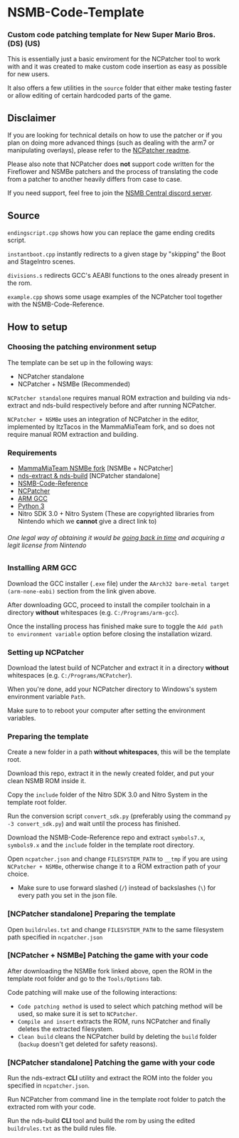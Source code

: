 # NSMB-Code-Template
### Custom code patching template for New Super Mario Bros. (DS) (US)

This is essentially just a basic enviroment for the NCPatcher tool to work with and it was created to make custom code insertion as easy as possible for new users.

It also offers a few utilities in the `source` folder that either make testing faster or allow editing of certain hardcoded parts of the game.

## Disclaimer
If you are looking for technical details on how to use the patcher or if you plan on doing more advanced things (such as dealing with the arm7 or manipulating overlays), please refer to the [NCPatcher readme](https://github.com/TheGameratorT/NCPatcher).

Please also note that NCPatcher does **not** support code written for the Fireflower and NSMBe patchers and the process of translating the code from a patcher to another heavily differs from case to case.

If you need support, feel free to join the [NSMB Central discord server](https://discord.gg/x7gr3M9).

## Source
`endingscript.cpp` shows how you can replace the game ending credits script.

`instantboot.cpp` instantly redirects to a given stage by "skipping" the Boot and StageIntro scenes.

`divisions.s` redirects GCC's AEABI functions to the ones already present in the rom.

`example.cpp` shows some usage examples of the NCPatcher tool together with the NSMB-Code-Reference.

## How to setup

### Choosing the patching environment setup
The template can be set up in the following ways:

- NCPatcher standalone
- NCPatcher + NSMBe (Recommended)

`NCPatcher standalone` requires manual ROM extraction and building via nds-extract and nds-build respectively before and after running NCPatcher.

`NCPatcher + NSMBe` uses an integration of NCPatcher in the editor, implemented by ItzTacos in the MammaMiaTeam fork, and so does not require manual ROM extraction and building.

### Requirements
- [MammaMiaTeam NSMBe fork](https://github.com/MammaMiaTeam/NSMB-Editor/releases) [NSMBe + NCPatcher]
- [nds-extract & nds-build](https://github.com/MammaMiaTeam/Fireflower/releases) [NCPatcher standalone]
- [NSMB-Code-Reference](https://github.com/MammaMiaTeam/NSMB-Code-Reference)
- [NCPatcher](https://github.com/TheGameratorT/NCPatcher/releases)
- [ARM GCC](https://developer.arm.com/downloads/-/arm-gnu-toolchain-downloads)
- [Python 3](https://www.python.org/downloads/)
- Nitro SDK 3.0 + Nitro System (These are copyrighted libraries from Nintendo which we **cannot** give a direct link to)
###### *One legal way of obtaining it would be [going back in time](https://www.google.com/search?q=wayback+machine) and acquiring a legit license from Nintendo*

### Installing ARM GCC
Download the GCC installer (`.exe` file) under the `AArch32 bare-metal target (arm-none-eabi)` section from the link given above.

After downloading GCC, proceed to install the compiler toolchain in a directory **without** whitespaces (e.g. `C:/Programs/arm-gcc`).

Once the installing process has finished make sure to toggle the `Add path to environment variable` option before closing the installation wizard.

### Setting up NCPatcher
Download the latest build of NCPatcher and extract it in a directory **without** whitespaces (e.g. `C:/Programs/NCPatcher`).

When you're done, add your NCPatcher directory to Windows's system environment variable `Path`.

Make sure to to reboot your computer after setting the environment variables.

### Preparing the template
Create a new folder in a path **without whitespaces**, this will be the template root.

Download this repo, extract it in the newly created folder, and put your clean NSMB ROM inside it.

Copy the `include` folder of the Nitro SDK 3.0 and Nitro System in the template root folder.

Run the conversion script `convert_sdk.py` (preferably using the command `py -3 convert_sdk.py`) and wait until the process has finished.

Download the NSMB-Code-Reference repo and extract `symbols7.x`, `symbols9.x` and the `include` folder in the template root directory.

Open `ncpatcher.json` and change `FILESYSTEM_PATH` to `__tmp` if you are using `NCPatcher + NSMBe`, otherwise change it to a ROM extraction path of your choice.

- Make sure to use forward slashed (`/`) instead of backslashes (`\`) for every path you set in the json file.

### [NCPatcher standalone] Preparing the template
Open `buildrules.txt` and change `FILESYSTEM_PATH` to the same filesystem path specified in `ncpatcher.json`

### [NCPatcher + NSMBe] Patching the game with your code
After downloading the NSMBe fork linked above, open the ROM in the template root folder and go to the `Tools/Options` tab.

Code patching will make use of the following interactions:
- `Code patching method` is used to select which patching method will be used, so make sure it is set to `NCPatcher`.
- `Compile and insert` extracts the ROM, runs NCPatcher and finally deletes the extracted filesystem.
- `Clean build` cleans the NCPatcher build by deleting the `build` folder (`backup` doesn't get deleted for safety reasons).

### [NCPatcher standalone] Patching the game with your code
Run the nds-extract **CLI** utility and extract the ROM into the folder you specified in `ncpatcher.json`.

Run NCPatcher from command line in the template root folder to patch the extracted rom with your code.

Run the nds-build **CLI** tool and build the rom by using the edited `buildrules.txt` as the build rules file.

